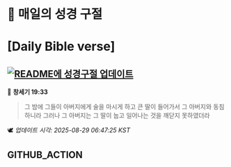 # 🙏 매일의 성경 구절
# [Daily Bible verse]
## [![README에 성경구절 업데이트](https://github.com/DONGSUKA/first_test/actions/workflows/update-readme-bible.yml/badge.svg)](https://github.com/DONGSUKA/first_test/actions/workflows/update-readme-bible.yml)
<!-- START_BIBLE_VERSE -->
📖 **창세기 19:33**
> 그 밤에 그들이 아버지에게 술을 마시게 하고 큰 딸이 들어가서 그 아버지와 동침하니라 그러나 그 아버지는 그 딸이 눕고 일어나는 것을 깨닫지 못하였더라

🕊️ _업데이트 시각: 2025-08-29 06:47:25 KST_
  <!-- END_BIBLE_VERSE -->
## GITHUB_ACTION
